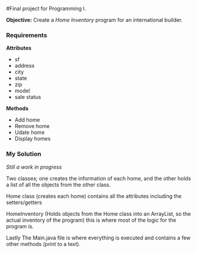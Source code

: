 #Final project for Programming I.

**Objective:**
Create a *Home Inventory* program for an international builder.

### Requirements
**Attributes**
- sf
- address
- city
- state
- zip
- model 
- sale status

**Methods**
- Add home
- Remove home
- Udate home 
- Display homes

### My Solution
*Still a work in progress*

Two classes; one creates the information of each home, and the other holds a list of all the objects from the other class.

Home class (creates each home) contains all the attributes including the setters/getters

HomeInventory (Holds objects from the Home class into an ArrayList, so the actual inventory of the program) this is where most of the logic for the program is.

Lastly The Main.java file is where everything is executed and contains a few other methods (print to a text).